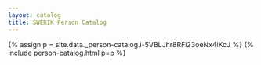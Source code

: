 ```yaml
---
layout: catalog
title: SWERIK Person Catalog
---
```

{% assign p = site.data._person-catalog.i-5VBLJhr8RFi23oeNx4iKcJ %}
{% include person-catalog.html p=p %}

